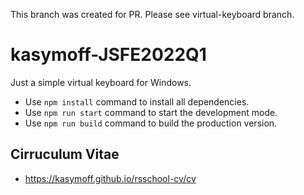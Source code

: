 This branch was created for PR. Please see virtual-keyboard branch.
# kasymoff-JSFE2022Q1
Just a simple virtual keyboard for Windows.

- Use ```npm install``` command to install all dependencies.
- Use ```npm run start``` command to start the development mode.
- Use ```npm run build``` command to build the production version.

## Cirruculum Vitae
- https://kasymoff.github.io/rsschool-cv/cv
